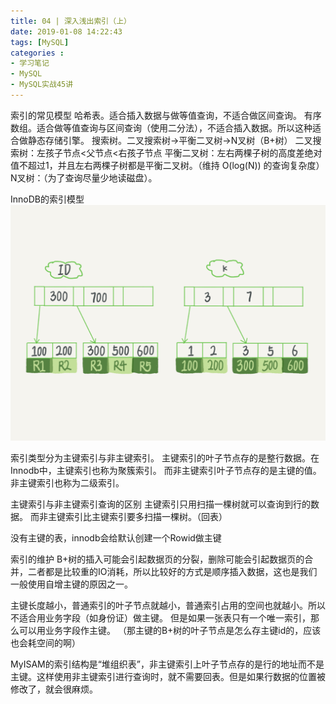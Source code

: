 ```yaml
---
title: 04 | 深入浅出索引（上）
date: 2019-01-08 14:22:43
tags: [MySQL]
categories :
- 学习笔记
- MySQL
- MySQL实战45讲
---
```



索引的常见模型
哈希表。适合插入数据与做等值查询，不适合做区间查询。
有序数组。适合做等值查询与区间查询（使用二分法），不适合插入数据。所以这种适合做静态存储引擎。
搜索树。二叉搜索树->平衡二叉树->N叉树（B+树）
二叉搜索树：左孩子节点<父节点<右孩子节点
平衡二叉树：左右两棵子树的高度差绝对值不超过1，并且左右两棵子树都是平衡二叉树。（维持 O(log(N)) 的查询复杂度）
N叉树：（为了查询尽量少地读磁盘）。


InnoDB的索引模型
![](MySQL实战45讲（四）\Innodb索引.png)

索引类型分为主键索引与非主键索引。
主键索引的叶子节点存的是整行数据。在Innodb中，主键索引也称为聚簇索引。
而非主键索引叶子节点存的是主键的值。非主键索引也称为二级索引。

主键索引与非主键索引查询的区别
主键索引只用扫描一棵树就可以查询到行的数据。
而非主键索引比主键索引要多扫描一棵树。（回表）

没有主键的表，innodb会给默认创建一个Rowid做主键

索引的维护
B+树的插入可能会引起数据页的分裂，删除可能会引起数据页的合并，二者都是比较重的IO消耗，所以比较好的方式是顺序插入数据，这也是我们一般使用自增主键的原因之一。

主键长度越小，普通索引的叶子节点就越小，普通索引占用的空间也就越小。所以不适合用业务字段（如身份证）做主键。
但是如果一张表只有一个唯一索引，那么可以用业务字段作主键。
（那主键的B+树的叶子节点是怎么存主键id的，应该也会耗空间的啊）

MyISAM的索引结构是“堆组织表”，非主键索引上叶子节点存的是行的地址而不是主键。这样使用非主键索引进行查询时，就不需要回表。但是如果行数据的位置被修改了，就会很麻烦。







